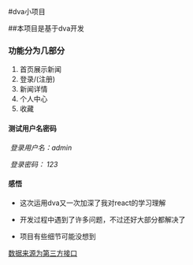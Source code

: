 #dva小项目

##本项目是基于dva开发

### 功能分为几部分

1. 首页展示新闻
2. 登录/(注册) 
3. 新闻详情
4. 个人中心
5. 收藏

#### 测试用户名密码

​	*登录用户名：admin*

​	*登录密码： 123*

#### 感悟

 * 这次运用dva又一次加深了我对react的学习理解

 * 开发过程中遇到了许多问题，不过还好大部分都解决了

 * 项目有些细节可能没想到


<u>数据来源为第三方接口</u>







